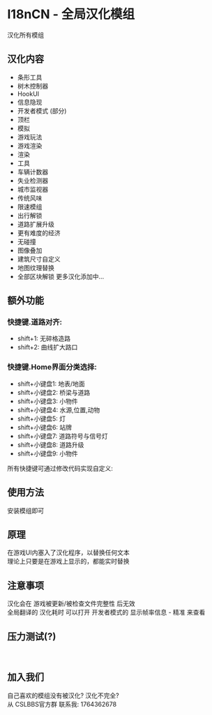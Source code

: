 # I18nCN - 全局汉化模组  
汉化所有模组   

## 汉化内容​
* 条形工具
* 树木控制器
* HookUI
* 信息隐现
* 开发者模式 (部分)
* 顶栏
* 模拟
* 游戏玩法
* 游戏渲染
* 渲染
* 工具
* 车辆计数器
* 失业检测器
* 城市监视器
* 传统风味
* 限速模组
* 出行解锁
* 道路扩展升级
* 更有难度的经济
* 无碰撞
* 图像叠加
* 建筑尺寸自定义
* 地图纹理替换
* 全部区块解锁
更多汉化添加中...  

## 额外功能​
### 快捷键.道路对齐:​  
* shift+1: 无碎格造路
* shift+2: 曲线扩大路口
  
### 快捷键.Home界面分类选择:​  
* shift+小键盘1: 地表/地面
* shift+小键盘2: 桥梁与道路
* shift+小键盘3: 小物件
* shift+小键盘4: 水源,位置,动物
* shift+小键盘5: 灯
* shift+小键盘6: 站牌
* shift+小键盘7: 道路符号与信号灯
* shift+小键盘8: 道路升级
* shift+小键盘9: 小物件
  
所有快捷键可通过修改代码实现自定义:  

## 使用方法​  
安装模组即可  

## 原理​  
在游戏UI内塞入了汉化程序，以替换任何文本  
理论上只要是在游戏上显示的，都能实时替换  

## 注意事项​
汉化会在 游戏被更新/被检查文件完整性 后无效  
全局翻译的 汉化耗时 可以打开 开发者模式的 显示帧率信息 - 精准 来查看  

## 压力测试(?)​

​
## 加入我们​
自己喜欢的模组没有被汉化? 汉化不完全?  
从 CSLBBS官方群 联系我: 1764362678  
